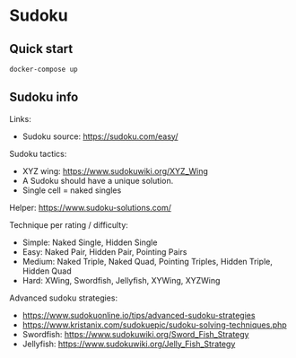 # Sudoku

## Quick start

```bash
docker-compose up
```

## Sudoku info
Links:
- Sudoku source: https://sudoku.com/easy/

Sudoku tactics:
- XYZ wing: https://www.sudokuwiki.org/XYZ_Wing
- A Sudoku should have a unique solution.
- Single cell = naked singles

Helper: https://www.sudoku-solutions.com/

Technique per rating / difficulty:
- Simple: Naked Single, Hidden Single
- Easy: Naked Pair, Hidden Pair, Pointing Pairs
- Medium: Naked Triple, Naked Quad, Pointing Triples, Hidden Triple, Hidden Quad
- Hard: XWing, Swordfish, Jellyfish, XYWing, XYZWing

Advanced sudoku strategies:
- https://www.sudokuonline.io/tips/advanced-sudoku-strategies
- https://www.kristanix.com/sudokuepic/sudoku-solving-techniques.php
- Swordfish: https://www.sudokuwiki.org/Sword_Fish_Strategy
- Jellyfish: https://www.sudokuwiki.org/Jelly_Fish_Strategy 